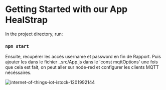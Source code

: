 # Getting Started with our App HealStrap

In the project directory, run:

### `npm start`

Ensuite, recupérer les accès username et password en fin de Rapport.
Puis ajouter les dans le fichier ..src/App.js dans le 'const mqttOptions'
une fois que cela est fait, on peut aller sur node-red et configurer les clients MQTT nécéssaires.

![internet-of-things-iot-istock-1201992144](https://github.com/user-attachments/assets/fcdf38c1-f8b6-446a-bc2e-72e3ecf24c17)
